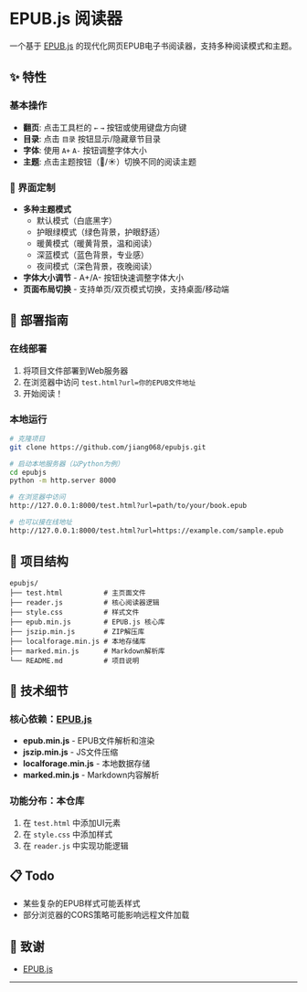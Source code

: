# EPUB.js 阅读器

一个基于 [EPUB.js](https://github.com/intity/epub-js) 的现代化网页EPUB电子书阅读器，支持多种阅读模式和主题。

## ✨ 特性

### 基本操作
- **翻页**: 点击工具栏的 `←` `→` 按钮或使用键盘方向键
- **目录**: 点击 `目录` 按钮显示/隐藏章节目录
- **字体**: 使用 `A+` `A-` 按钮调整字体大小
- **主题**: 点击主题按钮（🌙/☀）切换不同的阅读主题

### 🎨 界面定制
- **多种主题模式**
  - 默认模式（白底黑字）
  - 护眼绿模式（绿色背景，护眼舒适）
  - 暖黄模式（暖黄背景，温和阅读）
  - 深蓝模式（蓝色背景，专业感）
  - 夜间模式（深色背景，夜晚阅读）
- **字体大小调节** - A+/A- 按钮快速调整字体大小
- **页面布局切换** - 支持单页/双页模式切换，支持桌面/移动端

## 🚀 部署指南

### 在线部署
1. 将项目文件部署到Web服务器
2. 在浏览器中访问 `test.html?url=你的EPUB文件地址`
3. 开始阅读！

### 本地运行
```bash
# 克隆项目
git clone https://github.com/jiang068/epubjs.git

# 启动本地服务器（以Python为例）
cd epubjs
python -m http.server 8000

# 在浏览器中访问
http://127.0.0.1:8000/test.html?url=path/to/your/book.epub

# 也可以接在线地址
http://127.0.0.1:8000/test.html?url=https://example.com/sample.epub
```

## 📁 项目结构

```
epubjs/
├── test.html          # 主页面文件
├── reader.js          # 核心阅读器逻辑
├── style.css          # 样式文件
├── epub.min.js        # EPUB.js 核心库
├── jszip.min.js       # ZIP解压库
├── localforage.min.js # 本地存储库
├── marked.min.js      # Markdown解析库
└── README.md          # 项目说明
```

## 🔧 技术细节

### 核心依赖：[EPUB.js](https://github.com/intity/epub-js)
- **epub.min.js** - EPUB文件解析和渲染
- **jszip.min.js** - JS文件压缩
- **localforage.min.js** - 本地数据存储
- **marked.min.js** - Markdown内容解析

### 功能分布：本仓库
1. 在 `test.html` 中添加UI元素
2. 在 `style.css` 中添加样式
3. 在 `reader.js` 中实现功能逻辑

## 📋 Todo

- 某些复杂的EPUB样式可能丢样式
- 部分浏览器的CORS策略可能影响远程文件加载

## 🙏 致谢

- [EPUB.js](https://github.com/intity/epub-js)

---
